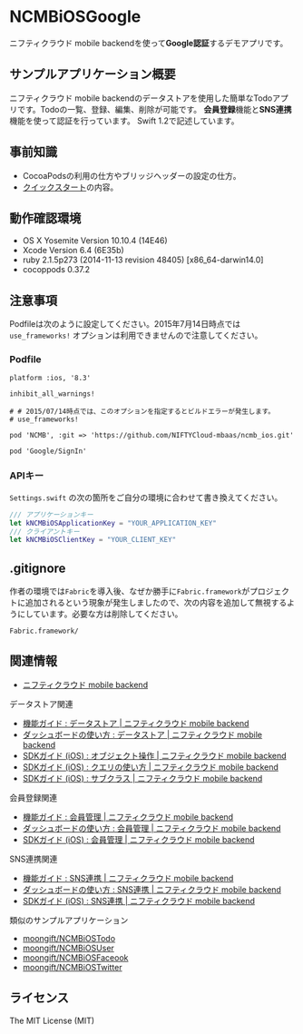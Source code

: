 # NCMBiOSGoogle
ニフティクラウド mobile backendを使って**Google認証**するデモアプリです。

## サンプルアプリケーション概要

ニフティクラウド mobile backendのデータストアを使用した簡単なTodoアプリです。Todoの一覧、登録、編集、削除が可能です。
**会員登録**機能と**SNS連携**機能を使って認証を行っています。 Swift 1.2で記述しています。

## 事前知識

- CocoaPodsの利用の仕方やブリッジヘッダーの設定の仕方。
- [クイックスタート](http://mb.cloud.nifty.com/doc/quickstart_ios.html)の内容。

## 動作確認環境

- OS X Yosemite Version 10.10.4 (14E46)
- Xcode Version 6.4 (6E35b)
- ruby 2.1.5p273 (2014-11-13 revision 48405) [x86_64-darwin14.0]
- cocoppods 0.37.2


## 注意事項

Podfileは次のように設定してください。2015年7月14日時点では `use_frameworks!` オプションは利用できませんので注意してください。

### Podfile

```
platform :ios, '8.3'

inhibit_all_warnings!

# # 2015/07/14時点では、このオプションを指定するとビルドエラーが発生します。
# use_frameworks!

pod 'NCMB', :git => 'https://github.com/NIFTYCloud-mbaas/ncmb_ios.git'

pod 'Google/SignIn'
```

### APIキー

`Settings.swift` の次の箇所をご自分の環境に合わせて書き換えてください。

```swift
/// アプリケーションキー
let kNCMBiOSApplicationKey = "YOUR_APPLICATION_KEY"
/// クライアントキー
let kNCMBiOSClientKey = "YOUR_CLIENT_KEY"
```

## .gitignore

作者の環境では`Fabric`を導入後、なぜか勝手に`Fabric.framework`がプロジェクトに追加されるという現象が発生しましたので、次の内容を追加して無視するようにしています。必要な方は削除してください。

```
Fabric.framework/
```


## 関連情報

- [ニフティクラウド mobile backend](http://mb.cloud.nifty.com/)

データストア関連
- [機能ガイド : データストア | ニフティクラウド mobile backend](http://mb.cloud.nifty.com/doc/current/fnguide/datastore.html)
- [ダッシュボードの使い方 : データストア | ニフティクラウド mobile backend](http://mb.cloud.nifty.com/doc/current/dashboard/datastore.html)
- [SDKガイド (iOS) : オブジェクト操作 | ニフティクラウド mobile backend](http://mb.cloud.nifty.com/doc/current/sdkguide/ios/datastore.html)
- [SDKガイド (iOS) : クエリの使い方 | ニフティクラウド mobile backend](http://mb.cloud.nifty.com/doc/current/sdkguide/ios/query.html)
- [SDKガイド (iOS) : サブクラス | ニフティクラウド mobile backend](http://mb.cloud.nifty.com/doc/current/sdkguide/ios/subclass.html)

会員登録関連
- [機能ガイド : 会員管理 | ニフティクラウド mobile backend](http://mb.cloud.nifty.com/doc/current/fnguide/user.html)
- [ダッシュボードの使い方 : 会員管理 | ニフティクラウド mobile backend](http://mb.cloud.nifty.com/doc/current/dashboard/user.html)
- [SDKガイド (iOS) : 会員管理 | ニフティクラウド mobile backend](http://mb.cloud.nifty.com/doc/current/sdkguide/ios/user.html)

SNS連携関連
- [機能ガイド : SNS連携 | ニフティクラウド mobile backend](http://mb.cloud.nifty.com/doc/current/fnguide/sns.html)
- [ダッシュボードの使い方 : SNS連携 | ニフティクラウド mobile backend](http://mb.cloud.nifty.com/doc/current/dashboard/sns.html)
- [SDKガイド (iOS) : SNS連携 | ニフティクラウド mobile backend](http://mb.cloud.nifty.com/doc/current/sdkguide/ios/sns.html)

類似のサンプルアプリケーション
- [moongift/NCMBiOSTodo](https://github.com/moongift/NCMBiOSTodo)
- [moongift/NCMBiOSUser](https://github.com/moongift/NCMBiOSUser)
- [moongift/NCMBiOSFaceook](https://github.com/moongift/NCMBiOSFaceook  )
- [moongift/NCMBiOSTwitter](https://github.com/moongift/NCMBiOSTwitter)


## ライセンス

The MIT License (MIT)
